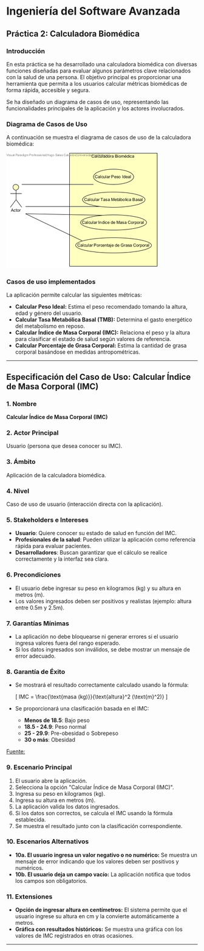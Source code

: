 # Ingeniería del Software Avanzada  

## Práctica 2: Calculadora Biomédica  

### Introducción  
En esta práctica se ha desarrollado una calculadora biomédica con diversas funciones diseñadas para evaluar algunos parámetros clave relacionados con la salud de una persona. El objetivo principal es proporcionar una herramienta que permita a los usuarios calcular métricas biomédicas de forma rápida, accesible y segura. 

Se ha diseñado un diagrama de casos de uso, representando las funcionalidades principales de la aplicación y los actores involucrados.  

### Diagrama de Casos de Uso  
A continuación se muestra el diagrama de casos de uso de la calculadora biomédica:  

![Diagrama de Casos de Uso](doc/useCaseDiagram.jpg)  

### Casos de uso implementados  
La aplicación permite calcular las siguientes métricas:  

- **Calcular Peso Ideal:** Estima el peso recomendado tomando la altura, edad y género del usuario.  
- **Calcular Tasa Metabólica Basal (TMB):** Determina el gasto energético del metabolismo en reposo.  
- **Calcular Índice de Masa Corporal (IMC):** Relaciona el peso y la altura para clasificar el estado de salud según valores de referencia. 
- **Calcular Porcentaje de Grasa Corporal:** Estima la cantidad de grasa corporal basándose en medidas antropométricas.  

---

## Especificación del Caso de Uso: **Calcular Índice de Masa Corporal (IMC)**  

### **1. Nombre**  
**Calcular Índice de Masa Corporal (IMC)**  

### **2. Actor Principal**  
Usuario (persona que desea conocer su IMC).  

### **3. Ámbito**  
Aplicación de la calculadora biomédica.  

### **4. Nivel**  
Caso de uso de usuario (interacción directa con la aplicación).  

### **5. Stakeholders e Intereses**  
- **Usuario**: Quiere conocer su estado de salud en función del IMC.  
- **Profesionales de la salud**: Pueden utilizar la aplicación como referencia rápida para evaluar pacientes.  
- **Desarrolladores**: Buscan garantizar que el cálculo se realice correctamente y la interfaz sea clara.  

### **6. Precondiciones**  
- El usuario debe ingresar su peso en kilogramos (kg) y su altura en metros (m).  
- Los valores ingresados deben ser positivos y realistas (ejemplo: altura entre 0.5m y 2.5m).  

### **7. Garantías Mínimas**  
- La aplicación no debe bloquearse ni generar errores si el usuario ingresa valores fuera del rango esperado.  
- Si los datos ingresados son inválidos, se debe mostrar un mensaje de error adecuado.  

### **8. Garantía de Éxito**  
- Se mostrará el resultado correctamente calculado usando la fórmula:  

  \[
  IMC = \frac{\text{masa (kg)}}{\text{altura}^2 (\text{m}^2)}
  \]

- Se proporcionará una clasificación basada en el IMC:  
  - **Menos de 18.5**: Bajo peso  
  - **18.5 - 24.9**: Peso normal  
  - **25 - 29.9**: Pre-obesidad o Sobrepeso  
  - **30 o más**: Obesidad

[Fuente:](https://www.enterat.com/salud/imc-indice-masa-corporal.php)

### **9. Escenario Principal**  
1. El usuario abre la aplicación.  
2. Selecciona la opción "Calcular Índice de Masa Corporal (IMC)".  
3. Ingresa su peso en kilogramos (kg).  
4. Ingresa su altura en metros (m).  
5. La aplicación valida los datos ingresados.  
6. Si los datos son correctos, se calcula el IMC usando la fórmula establecida.  
7. Se muestra el resultado junto con la clasificación correspondiente.  

### **10. Escenarios Alternativos**  
- **10a. El usuario ingresa un valor negativo o no numérico:** Se muestra un mensaje de error indicando que los valores deben ser positivos y numéricos.  
- **10b. El usuario deja un campo vacío:** La aplicación notifica que todos los campos son obligatorios.  

### **11. Extensiones**  
- **Opción de ingresar altura en centímetros:** El sistema permite que el usuario ingrese su altura en cm y la convierte automáticamente a metros.  
- **Gráfica con resultados históricos:** Se muestra una gráfica con los valores de IMC registrados en otras ocasiones.  

---

  


